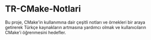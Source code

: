 # TR-CMake-Notlari
Bu proje, CMake'in kullanımına dair çeşitli notları ve örnekleri bir araya getirerek Türkçe kaynakların artmasına yardımcı olmak ve kullanıcıların CMake'i öğrenmesini hedefler. 
